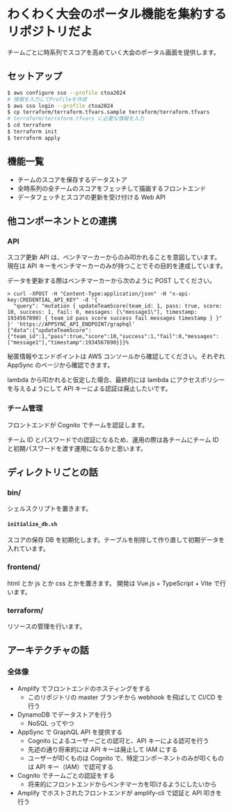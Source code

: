 # わくわく大会のポータル機能を集約するリポジトリだよ

チームごとに時系列でスコアを高めていく大会のポータル画面を提供します。

## セットアップ

```sh
$ aws configure sso --profile ctoa2024
# 情報を入力してProfileを作成
$ aws sso login --profile ctoa2024
$ cp terraform/terraform.tfvars.sample terraform/terraform.tfvars
# terraform/terraform.tfvars に必要な情報を入力
$ cd terraform
$ terraform init
$ terraform apply
```

## 機能一覧

- チームのスコアを保存するデータストア
- 全時系列の全チームのスコアをフェッチして描画するフロントエンド
- データフェッチとスコアの更新を受け付ける Web API

## 他コンポーネントとの連携

### API

スコア更新 API は、ベンチマーカーからのみ叩かれることを意図しています。
現在は API キーをベンチマーカーのみが持つことでその目的を達成しています。

データを更新する際はベンチマーカーから次のように POST してください。

```
> curl -XPOST -H "Content-Type:application/json" -H "x-api-key:CREDENTIAL_API_KEY" -d '{
  "query": "mutation { updateTeamScore(team_id: 1, pass: true, score: 10, success: 1, fail: 0, messages: [\"message1\"], timestamp: 1934567890) { team_id pass score success fail messages timestamp } }"
}' 'https://APPSYNC_API_ENDPOINT/graphql'
{"data":{"updateTeamScore":{"team_id":1,"pass":true,"score":10,"success":1,"fail":0,"messages":["message1"],"timestamp":1934567890}}}%
```

秘匿情報やエンドポイントは AWS コンソールから確認してください。それぞれ AppSync のページから確認できます。

lambda から叩かれると仮定した場合、最終的には lambda にアクセスポリシーを与えるようにして API キーによる認証は廃止したいです。

### チーム管理

フロントエンドが Cognito でチームを認証します。

チーム ID とパスワードでの認証になるため、運用の際は各チームにチーム ID と初期パスワードを渡す運用になるかと思います。

## ディレクトリごとの話

### bin/

シェルスクリプトを置きます。

#### `initialize_db.sh`

スコアの保存 DB を初期化します。テーブルを削除して作り直して初期データを入れています。

### frontend/

html とか js とか css とかを置きます。
開発は Vue.js + TypeScript + Vite で行います。

### terraform/

リソースの管理を行います。

## アーキテクチャの話

### 全体像

- Amplify でフロントエンドのホスティングをする
  - このリポジトリの master ブランチから webhook を飛ばして CI/CD を行う
- DynamoDB でデータストアを行う
  - NoSQL ってやつ
- AppSync で GraphQL API を提供する
  - Cognito によるユーザーごとの認可と、API キーによる認可を行う
  - 先述の通り将来的には API キーは廃止して IAM にする
  - ユーザーが叩くものは Cognito で、特定コンポーネントのみが叩くものは API キー（IAM）で認可する
- Cognito でチームごとの認証をする
  - 将来的にフロントエンドからベンチマーカを叩けるようにしたいから
- Amplify でホストされたフロントエンドが amplify-cli で認証と API 叩きを行う
